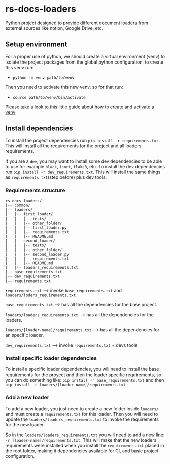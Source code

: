 # rs-docs-loaders
Python project designed to provide different document loaders from external sources like notion, Google Drive, etc.

## Setup environment
For a proper use of python, we should create a virtual environment (venv) to isolate the project packages from the global python configuration, to create this venv run:
* `python -m venv path/to/venv`

Then you need to activate this new venv, so for that run:
* `source path/to/venv/bin/activate`

Please take a look to this little guide about how to create and activate a [venv](https://packaging.python.org/en/latest/guides/installing-using-pip-and-virtual-environments/#create-and-use-virtual-environments)

## Install dependencies
To install the project dependencies run `pip install -r requirements.txt`. This will install all the requirements for the project and all loaders requirements.

If you are a `dev`, you may want to install some dev dependencies to be able to use for example `black`, `isort`, `flake8`, etc. To install the dev dependencies run `pip install -r dev_requirements.txt`. This will install the same things as `requirements.txt`(step before) plus dev tools.

### Requirements structure
```
rs-docs-loaders/
|-- common/
|-- loaders/
|   |-- first_loader/
|   |   |-- tests/
|   |   |-- other_folder/
|   |   |-- first_loader.py
|   |   |-- requirements.txt
|   |   |-- README.md
|   |-- second_loader/
|   |   |-- tests/
|   |   |-- other_folder/
|   |   |-- second_loader.py
|   |   |-- requirements.txt
|   |   |-- README.md
|   |-- loaders_requirements.txt
|-- base_requirements.txt
|-- dev_requirements.txt
|-- requirements.txt
```

`requirements.txt` --> invoke `base_requirements.txt` and `loaders/loders_requirements.txt`

`base_requirements.txt` --> has all the dependencies for the base project.

`loaders/loaders_requirements.txt` --> has all the dependencies for the loaders.

`loaders/[loader-name]/requirements.txt` --> has all the dependencies for an specific loader.

`dev_requirements.txt` --> invoke `requirements.txt` + devs tools

### Install specific loader dependencies
To install a specific loader dependencies, you will need to install the base requirements for the proyect and then the loader specific requirements, so you can do something like: `pip install -r base_requirements.txt` and then `pip install -r loaders/[loader-name]/requirements.txt`

### Add a new loader
To add a new loader, you just need to create a new folder inside `loaders/` and must create a `requirements.txt` for this loader. Then you will need to update the `loaders/loaders_requirements.txt` to invoke the requirements for the new loader.

So in the `loaders/loaders_requirements.txt` you will need to add a new line: `-r [loader-name]/requirements.txt`. This will make that the new loaders requirements were installed when you install the `requirements.txt` placed in the root folder, making it dependencies available for CI, and basic project configuration.
